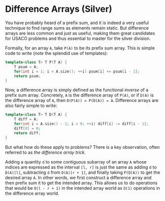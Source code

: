 # Difference Arrays \(Silver\)

You have probably heard of a prefix sum, and it is indeed a very useful technique to find range sums as elements remain static. But difference arrays are less common and just as useful, making them great candidates for USACO problems and thus essential to master for the silver division. 

Formally, for an array `A`, take `P(A)` to be its prefix sum array. This is simple code to write \(note the splendid use of templates\):

```cpp
template<class T> T P(T A) { 
    T psum = A; 
    for(int i = 1; i < A.size(); ++i) psum[i] += psum[i - 1]; 
    return psum;  
} 
```

Now, a difference array is simply defined as the functional _inverse_ of a prefix sum array. Concretely, `A` is the difference array of `P(A)`, or if `D(A)` is the difference array of `A`, then `D(P(A)) = P(D(A)) = A`.  Difference arrays are also fairly simple to write:

```cpp
template<class T> T D(T A) {
    T diff = A; 
    for(int i = A.size() - 1; i > 0; ++i) diff[i] -= diff[i - 1]; 
    diff[0] = 0; 
    return diff;
}
```

 But what how do these apply to problems? There is a key observation, often referred to as _the difference array trick._

Adding a quantity `d` to some contiguous subarray of an array `A` whose indices are expressed as the interval `[l, r]` is just the same as adding `d` to `D(A)[l]`, subtracting `d` from `D(A)[r + 1]`, and finally taking `P(D(A))` to get the desired array `A`. In other words, we first construct a difference array and then prefix sum it to get the intended array. This allows us to do operations that would be `O(l - r + 1)` in the intended array world as `O(1)` operations in the difference array world. 

